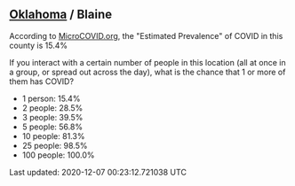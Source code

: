 
## [Oklahoma](/united-states/oklahoma) / Blaine

According to [MicroCOVID.org](http://microcovid.org),
the "Estimated Prevalence" of COVID in this county is 15.4%

If you interact with a certain number of people in this location
(all at once in a group, or spread out across the day), what is the chance that
1 or more of them has COVID?

- 1 person: 15.4%
- 2 people: 28.5%
- 3 people: 39.5%
- 5 people: 56.8%
- 10 people: 81.3%
- 25 people: 98.5%
- 100 people: 100.0%

Last updated: 2020-12-07 00:23:12.721038 UTC
